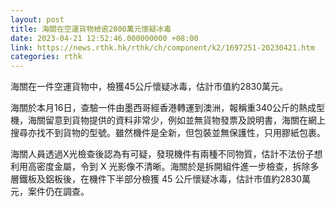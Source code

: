 ```yaml
---
layout: post
title: 海關在空運貨物檢逾2800萬元懷疑冰毒
date: 2023-04-21 12:52:46.000000000 +08:00
link: https://news.rthk.hk/rthk/ch/component/k2/1697251-20230421.htm
categories: rthk
---
```


海關在一件空運貨物中，檢獲45公斤懷疑冰毒，估計市值約2830萬元。

海關於本月16日，查驗一件由墨西哥經香港轉運到澳洲，報稱重340公斤的熱成型機，海關留意到貨物提供的資料非常少，例如並無貨物發票及說明書，海關在網上搜尋亦找不到貨物的型號。雖然機件是全新，但包裝並無保護性，只用膠紙包裹。

海關人員透過X光檢查後認為有可疑，發現機件有兩種不同物質，估計不法份子想利用高密度金屬，令到 X 光影像不清晰。海關於是拆開組件進一步檢查，拆除多層鐵板及鋁板後，在機件下半部分檢獲 45 公斤懷疑冰毒，估計市值約2830萬元，案件仍在調查。
